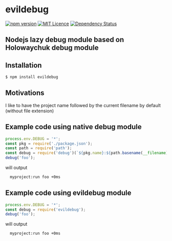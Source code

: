# evildebug

<!-- ![Node.js CI](https://github.com/eviltik/pinary/workflows/Node.js%20CI/badge.svg) -->
[![npm version](https://badge.fury.io/js/evildebug.svg)](https://badge.fury.io/js/evildebug)
[![MIT Licence](https://badges.frapsoft.com/os/mit/mit.svg?v=103)](https://opensource.org/licenses/mit-license.php)
[![Dependency Status](https://david-dm.org/eviltik/evildebug.svg)](https://david-dm.org/eviltik/evildebug)

Nodejs lazy debug module based on Holowaychuk debug module
-------------------------------------------------------------

## Installation

```bash
$ npm install evildebug
```

## Motivations

I like to have the project name followed by the current filename by default (without file extension)


Example code using native debug module 
------------------------------------

```js run.js
process.env.DEBUG = '*';
const pkg = require('./package.json');
const path = require('path');
const debug = require('debug')(`${pkg.name}:${path.basename(__filename).replace(/\.js$/, '')}`);
debug('foo');
```
will output 
```bash
  myproject:run foo +0ms
```

Example code using evildebug module
--------------------------------------
```js run.js
process.env.DEBUG = '*';
const debug = require('evildebug');
debug('foo');
```
will output 
```bash
  myproject:run foo +0ms
```
